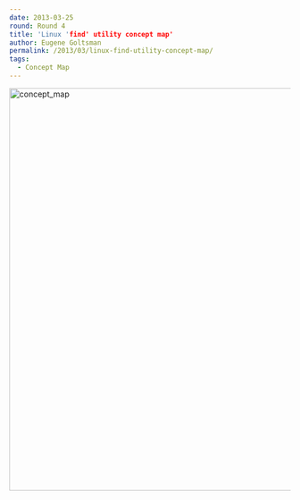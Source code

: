 ```yaml
---
date: 2013-03-25
round: Round 4
title: 'Linux 'find' utility concept map'
author: Eugene Goltsman
permalink: /2013/03/linux-find-utility-concept-map/
tags:
  - Concept Map
---
```

[<img src="http://files.software-carpentry.org/training-course/2013/03/concept_map.jpg" alt="concept_map" width="960" height="720" class="alignnone size-full wp-image-1895" />][1]

 [1]: http://files.software-carpentry.org/training-course/2013/03/concept_map.jpg
